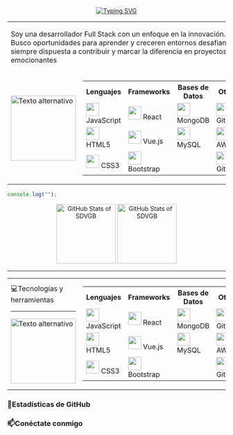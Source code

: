 <div align="center">
    <a href="https://git.io/typing-svg"><img src="https://readme-typing-svg.demolab.com?font=Fira+Code&pause=1000&color=EE6FEC&background=6A671F00&center=true&width=500&lines=Encantada+de+conocerte!+Soy+Stefania;%C2%A1Bienvenido+a+mi+perfil+de+GitHub!" alt="Typing SVG" /></a>
</div>
<table>
    <tr>
        <td colspan="2">
            <p>Soy una desarrollador Full Stack con un enfoque en la innovación. Busco oportunidades para aprender y creceren entornos desafiantes, siempre dispuesta a contribuir y marcar la diferencia en proyectos emocionantes</p>
        </td>
    </tr>
    <tr>
        <td><img src="https://media4.giphy.com/media/v1.Y2lkPTc5MGI3NjExZW1lM3VzbnBscm8wY3p3c244aW5hNHpscnZhYjNmeWtranB4dXl2eCZlcD12MV9pbnRlcm5hbF9naWZfYnlfaWQmY3Q9Zw/KGhpQ5NMoWKQurlHwI/giphy.gif" alt="Texto alternativo" width="150" align="center"></td>
        <td>
            <table cellpadding="10" >
        <tr>
          <th width="150">Lenguajes</th>
          <th width="150">Frameworks</th>
          <th width="150">Bases de Datos</th>
          <th width="150">Otros</th>
        </tr>
        <tr>
          <td><img src="https://skillicons.dev/icons?i=js" width="30"> JavaScript</td>
          <td><img src="https://skillicons.dev/icons?i=react" width="30"> React</td>
          <td><img src="https://skillicons.dev/icons?i=mongodb" width="30"> MongoDB</td>
          <td><img src="https://skillicons.dev/icons?i=git" width="30"> Git</td>
        </tr>
        <tr>
          <td><img src="https://skillicons.dev/icons?i=html" width="30"> HTML5</td>
          <td><img src="https://skillicons.dev/icons?i=vue" width="30"> Vue.js</td>
          <td><img src="https://skillicons.dev/icons?i=mysql" width="30"> MySQL</td>
          <td><img src="https://skillicons.dev/icons?i=aws" width="30"> AWS</td>
        </tr>
        <tr>
          <td><img src="https://skillicons.dev/icons?i=css" width="30"> CSS3</td>
          <td><img src="https://skillicons.dev/icons?i=bootstrap" width="30"> Bootstrap</td>
          <td></td>
          <td><img src="https://skillicons.dev/icons?i=github" width="30"> GitHub</td>
        </tr>
      </table>
        </td>
    </tr>
</table>




```javascript
console.log("");
```
<div align="center">
    <picture>
        <source
            srcset="https://github-readme-stats.vercel.app/api?username=SDVGB&show_icons=true&bg_color=00000000&locale=es&hide_title=true&ring_color=ee6fec&rank_icon=github&icon_color=ee6fec&text_color=FFFFFF"
            media="(prefers-color-scheme: dark)"
        />
        <source height=137
            srcset="https://github-readme-stats.vercel.app/api?username=SDVGB&show_icons=true&bg_color=00000000&locale=es&hide_title=true&ring_color=ee6fec&rank_icon=github&icon_color=ee6fec&text_color=000000"
            media="(prefers-color-scheme: light), (prefers-color-scheme: no-preference)"
        />
        <img
            src="https://github-readme-stats.vercel.app/api?username=SDVGB&show_icons=true"
            alt="GitHub Stats of SDVGB"
        />
    </picture>
    <picture>
        <source
            srcset="https://github-readme-stats.vercel.app/api/top-langs/?username=SDVGB&layout=compact"
            media="(prefers-color-scheme: dark)"
        />
        <source height=137
            srcset="https://github-readme-stats.vercel.app/api/top-langs/?username=SDVGB&layout=compact&locale=es&title_color=000000&hide_title=true"
        />
        <img 
            src="https://github-readme-stats.vercel.app/api/top-langs/?username=SDVGB&layout=compact&locale=es"
            alt="GitHub Stats of SDVGB"
        />
    </picture>
</div>
<hr>

<table>
  <tr>
    <td width="200" >💻Tecnologías y herramientas
        <hr>
      <img src="https://media4.giphy.com/media/v1.Y2lkPTc5MGI3NjExZW1lM3VzbnBscm8wY3p3c244aW5hNHpscnZhYjNmeWtranB4dXl2eCZlcD12MV9pbnRlcm5hbF9naWZfYnlfaWQmY3Q9Zw/KGhpQ5NMoWKQurlHwI/giphy.gif" alt="Texto alternativo" width="150" align="center">
    </td>
    <td>
      <table cellpadding="10" >
        <tr>
          <th width="150">Lenguajes</th>
          <th width="150">Frameworks</th>
          <th width="150">Bases de Datos</th>
          <th width="150">Otros</th>
        </tr>
        <tr>
          <td><img src="https://skillicons.dev/icons?i=js" width="30"> JavaScript</td>
          <td><img src="https://skillicons.dev/icons?i=react" width="30"> React</td>
          <td><img src="https://skillicons.dev/icons?i=mongodb" width="30"> MongoDB</td>
          <td><img src="https://skillicons.dev/icons?i=git" width="30"> Git</td>
        </tr>
        <tr>
          <td><img src="https://skillicons.dev/icons?i=html" width="30"> HTML5</td>
          <td><img src="https://skillicons.dev/icons?i=vue" width="30"> Vue.js</td>
          <td><img src="https://skillicons.dev/icons?i=mysql" width="30"> MySQL</td>
          <td><img src="https://skillicons.dev/icons?i=aws" width="30"> AWS</td>
        </tr>
        <tr>
          <td><img src="https://skillicons.dev/icons?i=css" width="30"> CSS3</td>
          <td><img src="https://skillicons.dev/icons?i=bootstrap" width="30"> Bootstrap</td>
          <td></td>
          <td><img src="https://skillicons.dev/icons?i=github" width="30"> GitHub</td>
        </tr>
      </table>
    </td>
  </tr>
</table>

### 🧮Estadísticas de GitHub


### 📫Conéctate conmigo


